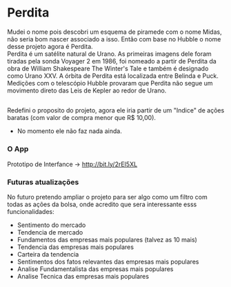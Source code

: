 # Perdita

Mudei o nome pois descobri um esquema de piramede com o nome Midas, não seria bom nascer associado a isso. Então com base no Hubble o nome desse projeto agora é Perdita.<br/> Perdita é um satélite natural de Urano. As primeiras imagens dele foram tiradas pela sonda Voyager 2 em 1986, foi nomeado a partir de Perdita da obra de William Shakespeare The Winter's Tale e também é designado como Urano XXV. A órbita de Perdita está localizada entre Belinda e Puck. Medições com o telescópio Hubble provaram que Perdita não segue um movimento direto das Leis de Kepler ao redor de Urano. 
##

Redefini o proposito do projeto, agora ele iria partir de um "Indice" de ações baratas (com valor de compra menor que R$ 10,00).
* No momento ele não faz nada ainda.

### O App
Prototipo de Interfance -> http://bit.ly/2rEI5XL

### Futuras atualizações
No futuro pretendo ampliar o projeto para ser algo como um filtro com todas as ações da bolsa, onde acredito que sera interessante esss funcionalidades:

- Sentimento do mercado
- Tendencia de mercado
- Fundamentos das empresas mais populares (talvez as 10 mais)
- Tendencia das empresas mais populares
- Carteira da tendencia
- Sentimentos dos fatos relevantes das empresas mais populares
- Analise Fundamentalista das empresas mais populares
- Analise Tecnica das empresas mais populares
